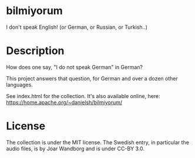 bilmiyorum
==========

I don't speak English! (or German, or Russian, or Turkish..)

Description
===========

How does one say, "I do not speak German" in German?

This project answers that question, for German and over a dozen other
languages.

See index.html for the collection.  It's also available online, here:
https://home.apache.org/~danielsh/bilmiyorum/

License
=======

The collection is under the MIT license.  The Swedish entry, in particular the
audio files, is by Joar Wandborg and is under CC-BY 3.0.

